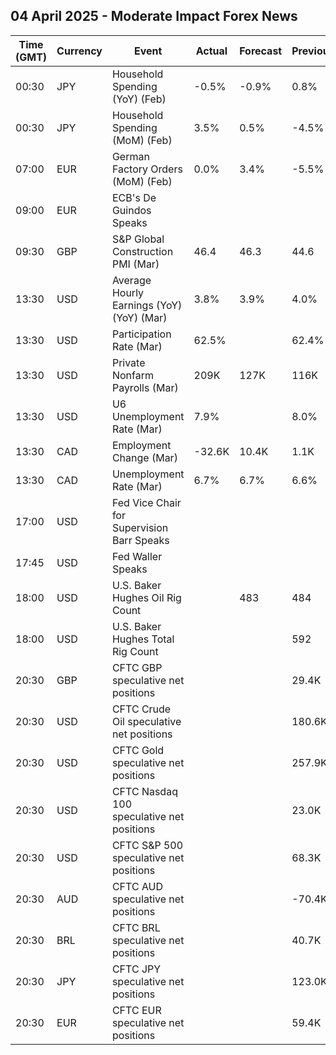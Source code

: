 ## 04 April 2025 - Moderate Impact Forex News

| Time (GMT) | Currency | Event | Actual | Forecast | Previous |
|------|----------|-------|--------|----------|----------|
| 00:30 | JPY | Household Spending (YoY) (Feb) | -0.5% | -0.9% | 0.8% |
| 00:30 | JPY | Household Spending (MoM) (Feb) | 3.5% | 0.5% | -4.5% |
| 07:00 | EUR | German Factory Orders (MoM) (Feb) | 0.0% | 3.4% | -5.5% |
| 09:00 | EUR | ECB's De Guindos Speaks |  |  |  |
| 09:30 | GBP | S&P Global Construction PMI (Mar) | 46.4 | 46.3 | 44.6 |
| 13:30 | USD | Average Hourly Earnings (YoY) (YoY) (Mar) | 3.8% | 3.9% | 4.0% |
| 13:30 | USD | Participation Rate (Mar) | 62.5% |  | 62.4% |
| 13:30 | USD | Private Nonfarm Payrolls (Mar) | 209K | 127K | 116K |
| 13:30 | USD | U6 Unemployment Rate (Mar) | 7.9% |  | 8.0% |
| 13:30 | CAD | Employment Change (Mar) | -32.6K | 10.4K | 1.1K |
| 13:30 | CAD | Unemployment Rate (Mar) | 6.7% | 6.7% | 6.6% |
| 17:00 | USD | Fed Vice Chair for Supervision Barr Speaks |  |  |  |
| 17:45 | USD | Fed Waller Speaks |  |  |  |
| 18:00 | USD | U.S. Baker Hughes Oil Rig Count |  | 483 | 484 |
| 18:00 | USD | U.S. Baker Hughes Total Rig Count |  |  | 592 |
| 20:30 | GBP | CFTC GBP speculative net positions |  |  | 29.4K |
| 20:30 | USD | CFTC Crude Oil speculative net positions |  |  | 180.6K |
| 20:30 | USD | CFTC Gold speculative net positions |  |  | 257.9K |
| 20:30 | USD | CFTC Nasdaq 100 speculative net positions |  |  | 23.0K |
| 20:30 | USD | CFTC S&P 500 speculative net positions |  |  | 68.3K |
| 20:30 | AUD | CFTC AUD speculative net positions |  |  | -70.4K |
| 20:30 | BRL | CFTC BRL speculative net positions |  |  | 40.7K |
| 20:30 | JPY | CFTC JPY speculative net positions |  |  | 123.0K |
| 20:30 | EUR | CFTC EUR speculative net positions |  |  | 59.4K |
